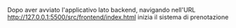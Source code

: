 Dopo aver avviato l'applicativo lato backend, navigando nell'URL http://127.0.0.1:5500/src/frontend/index.html inizia il sistema di prenotazione
